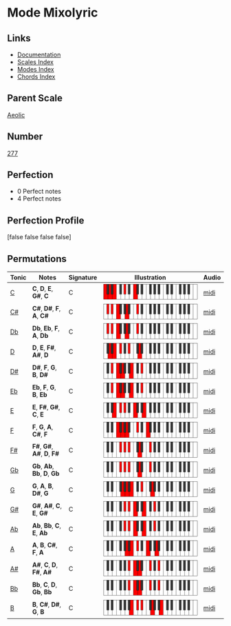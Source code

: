 # Mode Mixolyric

## Links

- [Documentation](index.md)
- [Scales Index](Scales.md)
- [Modes Index](Modes.md)
- [Chords Index](Chords.md)

## Parent Scale

[Aeolic](ScaleAeolic.md)

## Number

[277](https://ianring.com/musictheory/scales/277)

## Perfection

- 0 Perfect notes
- 4 Perfect notes

## Perfection Profile

[false false false false]

## Permutations

| Tonic | Notes | Signature | Illustration | Audio |
|-------|-------|-----------|--------------|-------|
| [C](ModeCNaturalMixolyric.md) | **C**, **D**, **E**, **G#**, **C** | C | ![CNaturalMixolyric](ModeCNaturalMixolyric.png) | [midi](https://github.com/edipermadi/music/blob/main/docs/ModeCNaturalMixolyric.mid?raw=true) |
| [C#](ModeCSharpMixolyric.md) | **C#**, **D#**, **F**, **A**, **C#** | C | ![CSharpMixolyric](ModeCSharpMixolyric.png) | [midi](https://github.com/edipermadi/music/blob/main/docs/ModeCSharpMixolyric.mid?raw=true) |
| [Db](ModeDFlatMixolyric.md) | **Db**, **Eb**, **F**, **A**, **Db** | C | ![DFlatMixolyric](ModeDFlatMixolyric.png) | [midi](https://github.com/edipermadi/music/blob/main/docs/ModeDFlatMixolyric.mid?raw=true) |
| [D](ModeDNaturalMixolyric.md) | **D**, **E**, **F#**, **A#**, **D** | C | ![DNaturalMixolyric](ModeDNaturalMixolyric.png) | [midi](https://github.com/edipermadi/music/blob/main/docs/ModeDNaturalMixolyric.mid?raw=true) |
| [D#](ModeDSharpMixolyric.md) | **D#**, **F**, **G**, **B**, **D#** | C | ![DSharpMixolyric](ModeDSharpMixolyric.png) | [midi](https://github.com/edipermadi/music/blob/main/docs/ModeDSharpMixolyric.mid?raw=true) |
| [Eb](ModeEFlatMixolyric.md) | **Eb**, **F**, **G**, **B**, **Eb** | C | ![EFlatMixolyric](ModeEFlatMixolyric.png) | [midi](https://github.com/edipermadi/music/blob/main/docs/ModeEFlatMixolyric.mid?raw=true) |
| [E](ModeENaturalMixolyric.md) | **E**, **F#**, **G#**, **C**, **E** | C | ![ENaturalMixolyric](ModeENaturalMixolyric.png) | [midi](https://github.com/edipermadi/music/blob/main/docs/ModeENaturalMixolyric.mid?raw=true) |
| [F](ModeFNaturalMixolyric.md) | **F**, **G**, **A**, **C#**, **F** | C | ![FNaturalMixolyric](ModeFNaturalMixolyric.png) | [midi](https://github.com/edipermadi/music/blob/main/docs/ModeFNaturalMixolyric.mid?raw=true) |
| [F#](ModeFSharpMixolyric.md) | **F#**, **G#**, **A#**, **D**, **F#** | C | ![FSharpMixolyric](ModeFSharpMixolyric.png) | [midi](https://github.com/edipermadi/music/blob/main/docs/ModeFSharpMixolyric.mid?raw=true) |
| [Gb](ModeGFlatMixolyric.md) | **Gb**, **Ab**, **Bb**, **D**, **Gb** | C | ![GFlatMixolyric](ModeGFlatMixolyric.png) | [midi](https://github.com/edipermadi/music/blob/main/docs/ModeGFlatMixolyric.mid?raw=true) |
| [G](ModeGNaturalMixolyric.md) | **G**, **A**, **B**, **D#**, **G** | C | ![GNaturalMixolyric](ModeGNaturalMixolyric.png) | [midi](https://github.com/edipermadi/music/blob/main/docs/ModeGNaturalMixolyric.mid?raw=true) |
| [G#](ModeGSharpMixolyric.md) | **G#**, **A#**, **C**, **E**, **G#** | C | ![GSharpMixolyric](ModeGSharpMixolyric.png) | [midi](https://github.com/edipermadi/music/blob/main/docs/ModeGSharpMixolyric.mid?raw=true) |
| [Ab](ModeAFlatMixolyric.md) | **Ab**, **Bb**, **C**, **E**, **Ab** | C | ![AFlatMixolyric](ModeAFlatMixolyric.png) | [midi](https://github.com/edipermadi/music/blob/main/docs/ModeAFlatMixolyric.mid?raw=true) |
| [A](ModeANaturalMixolyric.md) | **A**, **B**, **C#**, **F**, **A** | C | ![ANaturalMixolyric](ModeANaturalMixolyric.png) | [midi](https://github.com/edipermadi/music/blob/main/docs/ModeANaturalMixolyric.mid?raw=true) |
| [A#](ModeASharpMixolyric.md) | **A#**, **C**, **D**, **F#**, **A#** | C | ![ASharpMixolyric](ModeASharpMixolyric.png) | [midi](https://github.com/edipermadi/music/blob/main/docs/ModeASharpMixolyric.mid?raw=true) |
| [Bb](ModeBFlatMixolyric.md) | **Bb**, **C**, **D**, **Gb**, **Bb** | C | ![BFlatMixolyric](ModeBFlatMixolyric.png) | [midi](https://github.com/edipermadi/music/blob/main/docs/ModeBFlatMixolyric.mid?raw=true) |
| [B](ModeBNaturalMixolyric.md) | **B**, **C#**, **D#**, **G**, **B** | C | ![BNaturalMixolyric](ModeBNaturalMixolyric.png) | [midi](https://github.com/edipermadi/music/blob/main/docs/ModeBNaturalMixolyric.mid?raw=true) |
